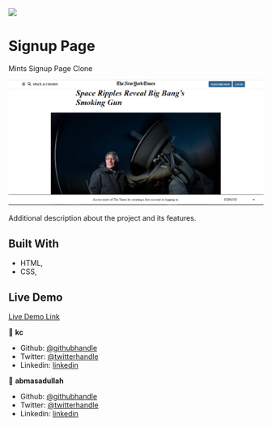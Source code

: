 ![](https://img.shields.io/badge/Microverse-blueviolet)

# Signup Page

Mints Signup Page Clone

![screenshot](./app_screenshot.png/)

Additional description about the project and its features.

## Built With

- HTML,
- CSS,

## Live Demo

[Live Demo Link](https://cvilla714.github.io/floating/)

👤 **kc**

- Github: [@githubhandle](https://github.com/cvilla714)
- Twitter: [@twitterhandle](https://twitter.com/kckeyti)
- Linkedin: [linkedin](https://www.linkedin.com/in/cosmel-villalobos-1900531aa/)

👤 **abmasadullah**

- Github: [@githubhandle](https://github.com/abmasadullah)
- Twitter: [@twitterhandle](https://twitter.com/abmasadullah)
- Linkedin: [linkedin](https://www.linkedin.com/in/abmasadullah/)
